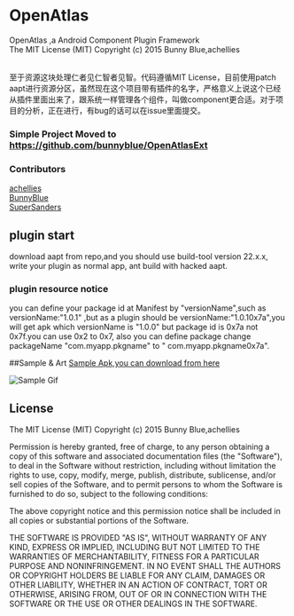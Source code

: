 # OpenAtlas
OpenAtlas ,a Android Component Plugin Framework<br>The MIT License (MIT) Copyright (c) 2015 Bunny Blue,achellies

  <br>至于资源这块处理仁者见仁智者见智。代码遵循MIT License，目前使用patch aapt进行资源分区，虽然现在这个项目带有插件的名字，严格意义上说这个已经从插件里面出来了，跟系统一样管理各个组件，叫做component更合适。对于项目的分析，正在进行，有bug的话可以在issue里面提交。</br>

### Simple Project Moved to https://github.com/bunnyblue/OpenAtlasExt


### Contributors
[achellies](https://github.com/achellies)<br>
[BunnyBlue](https://github.com/bunnyblue)<br>
[SuperSanders](https://github.com/SuperSanders)<br>

## plugin start
download aapt from repo,and  you should use build-tool version 22.x.x,
write your plugin as normal app, ant build  with  hacked aapt.
### plugin resource notice
you can define your package id at Manifest by "versionName",such as versionName:"1.0.1" ,but as a plugin should be versionName:"1.0.10x7a",you will get apk which versionName is "1.0.0" but package id is 0x7a not 0x7f.you can use 0x2 to 0x7,
also you can define package change packageName "com.myapp.pkgname" to " com.myapp.pkgname0x7a".

##Sample & Art
<a href="https://github.com/bunnyblue/OpenAtlasExtension/blob/master/Dist/OpenAtlasLauncher.apk">
  Sample Apk,you can download from here
</a>

![Sample Gif](https://github.com/bunnyblue/OpenAtlas/raw/bunny/art/demo.gif)

## License
The MIT License (MIT) Copyright (c) 2015 Bunny Blue,achellies



Permission is hereby granted, free of charge, to any person obtaining a copy
of this software and associated documentation files (the "Software"), to deal
in the Software without restriction, including without limitation the rights
to use, copy, modify, merge, publish, distribute, sublicense, and/or sell
copies of the Software, and to permit persons to whom the Software is
furnished to do so, subject to the following conditions:

The above copyright notice and this permission notice shall be included in all
copies or substantial portions of the Software.

THE SOFTWARE IS PROVIDED "AS IS", WITHOUT WARRANTY OF ANY KIND, EXPRESS OR
IMPLIED, INCLUDING BUT NOT LIMITED TO THE WARRANTIES OF MERCHANTABILITY,
FITNESS FOR A PARTICULAR PURPOSE AND NONINFRINGEMENT. IN NO EVENT SHALL THE
AUTHORS OR COPYRIGHT HOLDERS BE LIABLE FOR ANY CLAIM, DAMAGES OR OTHER
LIABILITY, WHETHER IN AN ACTION OF CONTRACT, TORT OR OTHERWISE, ARISING FROM,
OUT OF OR IN CONNECTION WITH THE SOFTWARE OR THE USE OR OTHER DEALINGS IN THE
SOFTWARE.

